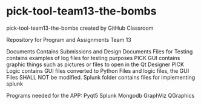 # pick-tool-team13-the-bombs
pick-tool-team13-the-bombs created by GitHub Classroom

Repository for Program and Assignments Team 13

Documents Contains Submissions and Design Documents
Files for Testing contains examples of log files for testing purposes
PICK GUI contains graphic things such as pictures or files to open in the Qt Designer
PICK Logic contains GUI files converted to Python Files and logic files, the GUI Files SHALL NOT be modified.
Splunk folder contains files for implementing splunk

Programs needed for the APP:
	Pyqt5
	Splunk
	Mongodb
	GraphViz
	QGraphics
	

